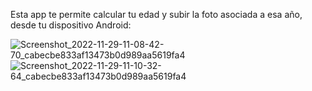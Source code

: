 Esta app te permite calcular tu edad y subir la foto asociada a esa año, desde tu dispositivo Android:


![Screenshot_2022-11-29-11-08-42-70_cabecbe833af13473b0d989aa5619fa4](https://user-images.githubusercontent.com/37807677/204501542-7574a779-f105-4d59-948f-78c47ba71035.jpg)
![Screenshot_2022-11-29-11-10-32-64_cabecbe833af13473b0d989aa5619fa4](https://user-images.githubusercontent.com/37807677/204501547-81ca12d7-25ce-4b2f-b299-507348d38718.jpg)
